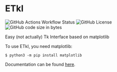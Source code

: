 # ETkI
![GitHub Actions Workflow Status](https://img.shields.io/github/actions/workflow/status/aarikpokras/etki/ubuntu-test.yml)
![GitHub License](https://img.shields.io/github/license/aarikpokras/etki)
![GitHub code size in bytes](https://img.shields.io/github/languages/code-size/aarikpokras/etki)

Easy (not actually) Tk Interface based on matplotlib

To use ETkI, you need matplotlib:

```console
$ python3 -m pip install matplotlib
```

Documentation can be found [here](https://etki.gitbook.io).
